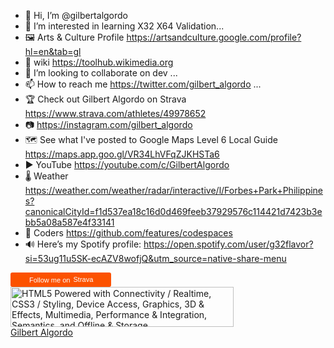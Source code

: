 
- 👋 Hi, I’m @gilbertalgordo 
- 👀 I’m interested in learning X32 X64 Validation...
- 🖼 Arts & Culture Profile  https://artsandculture.google.com/profile?hl=en&tab=gl            
- 🌱 wiki https://toolhub.wikimedia.org
- 💞️ I’m looking to collaborate on dev ...
- 📫 How to reach me https://twitter.com/gilbert_algordo  ...
- 🏆 Check out Gilbert Algordo on Strava
https://www.strava.com/athletes/49978652
- 📷 https://instagram.com/gilbert_algordo 
- 🗺 See what I've posted to Google Maps
Level 6 Local Guide
https://maps.app.goo.gl/VR34LhVFqZJKHSTa6
- ▶️ YouTube https://youtube.com/c/GilbertAlgordo
- 🌡 Weather https://weather.com/weather/radar/interactive/l/Forbes+Park+Philippines?canonicalCityId=f1d537ea18c16d0d469feeb37929576c114421d7423b3ebb5a08a587e4f33141
- 🚀 Coders https://github.com/features/codespaces
- 🔊 Here’s my Spotify profile:
https://open.spotify.com/user/g32flavor?si=53ug11u5SK-ecAZV8wofjQ&utm_source=native-share-menu

<!---
gilbertalgordo/gilbertalgordo is a ✨ special ✨ repository because its `README.md` (this file) appears on your GitHub profile.
You can click the Preview link to take a look at your changes.
--->


<a style="display:inline-block;background-color:#FC5200;color:#fff;padding:5px 10px 5px 30px;font-size:11px;font-family:Helvetica, Arial, sans-serif;white-space:nowrap;text-decoration:none;background-repeat:no-repeat;background-position:10px center;border-radius:3px;background-image:url('https://badges.strava.com/logo-strava-echelon.png')" href='https://strava.com/athletes/49978652' target="_clean">
  Follow me on
  <img src='https://badges.strava.com/logo-strava.png' alt='Strava' style='margin-left:2px;vertical-align:text-bottom' height=13 width=51 />
</a>




<a href="http://www.w3.org/html/logo/">
<img src="http://www.w3.org/html/logo/badge/html5-badge-h-connectivity-css3-device-graphics-multimedia-performance-semantics-storage.png" width="357" height="64" alt="HTML5 Powered with Connectivity / Realtime, CSS3 / Styling, Device Access, Graphics, 3D & Effects, Multimedia, Performance & Integration, Semantics, and Offline & Storage" title="HTML5 Powered with Connectivity / Realtime, CSS3 / Styling, Device Access, Graphics, 3D & Effects, Multimedia, Performance & Integration, Semantics, and Offline & Storage">
</a>



  <div class="badge-base LI-profile-badge" data-locale="en_US" data-size="medium" data-theme="dark" data-type="VERTICAL" data-vanity="gilbert-algordo-b35b95249" data-version="v1"><a class="badge-base__link LI-simple-link" href="https://ph.linkedin.com/in/gilbert-algordo-b35b95249?trk=profile-badge">Gilbert Algordo</a></div>
                  
